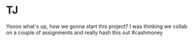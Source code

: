 # TJ

Yoooo what's up, how we gonna start this project? I was thinking we collab on a couple of assignments and really hash this out  #cashmoney 
